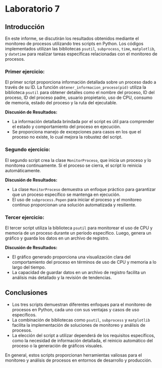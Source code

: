 # Laboratorio 7

## Introducción

En este informe, se discutirán los resultados obtenidos mediante el monitoreo de procesos utilizando tres scripts en Python. Los códigos implementados utilizan las bibliotecas `psutil`, `subprocess`, `time`, `matplotlib`, y `datetime` para realizar tareas específicas relacionadas con el monitoreo de procesos.

### Primer ejercicio:

El primer script proporciona información detallada sobre un proceso dado a través de su ID. La función `obtener_informacion_proceso(pid)` utiliza la biblioteca `psutil` para obtener detalles como el nombre del proceso, ID del proceso, ID del proceso padre, usuario propietario, uso de CPU, consumo de memoria, estado del proceso y la ruta del ejecutable.

**Discusión de Resultados:**
- La información detallada brindada por el script es útil para comprender el estado y comportamiento del proceso en ejecución.
- Se proporciona manejo de excepciones para casos en los que el proceso no existe, lo cual mejora la robustez del script.

### Segundo ejercicio:

El segundo script crea la clase `MonitorProceso`, que inicia un proceso y lo monitorea continuamente. Si el proceso se cierra, el script lo reinicia automáticamente.

**Discusión de Resultados:**
- La clase `MonitorProceso` demuestra un enfoque práctico para garantizar que un proceso específico se mantenga en ejecución.
- El uso de `subprocess.Popen` para iniciar el proceso y el monitoreo continuo proporcionan una solución automatizada y resiliente.

### Tercer ejercicio:

El tercer script utiliza la biblioteca `psutil` para monitorear el uso de CPU y memoria de un proceso durante un período específico. Luego, genera un gráfico y guarda los datos en un archivo de registro.

**Discusión de Resultados:**
- El gráfico generado proporciona una visualización clara del comportamiento del proceso en términos de uso de CPU y memoria a lo largo del tiempo.
- La capacidad de guardar datos en un archivo de registro facilita un análisis más detallado y la revisión de tendencias.

## Conclusiones

- Los tres scripts demuestran diferentes enfoques para el monitoreo de procesos en Python, cada uno con sus ventajas y casos de uso específicos.
- La combinación de bibliotecas como `psutil`, `subprocess` y `matplotlib` facilita la implementación de soluciones de monitoreo y análisis de procesos.
- La elección del script a utilizar dependerá de los requisitos específicos, como la necesidad de información detallada, el reinicio automático del proceso o la generación de gráficos visuales.

En general, estos scripts proporcionan herramientas valiosas para el monitoreo y análisis de procesos en entornos de desarrollo y producción.

